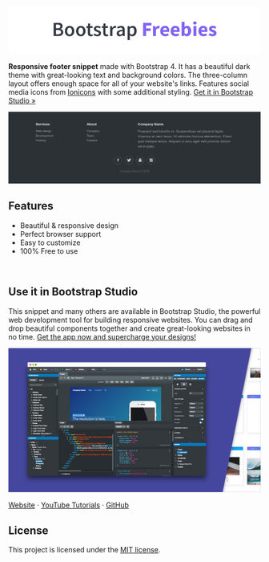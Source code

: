 

[![Bootstrap Freebies](/readme-images/github-bootstrap-freebies.png)](https://github.com/topics/bootstrap-freebies/) 

**Responsive footer snippet** made with Bootstrap 4. It has a beautiful dark theme with great-looking text and background colors. The three-column layout offers enough space for all of your website's links. Features social media icons from [Ionicons](https://ionicons.com/) with some additional styling. [Get it in Bootstrap Studio &raquo;](https://bootstrapstudio.io)

[![Dark Footer](/readme-images/screenshot.png)](https://bootstrapstudio.io) 

## Features

* Beautiful & responsive design
* Perfect browser support
* Easy to customize
* 100% Free to use

<br>

## Use it in Bootstrap Studio

This snippet and many others are available in Bootstrap Studio, the powerful web development tool for building responsive websites. You can drag and drop beautiful components together and create great-looking websites in no time. [Get the app now and supercharge your designs!](https://bootstrapstudio.io)

[![Bootstrap Studio Banner](/readme-images/bootstrap-studio-banner.jpg)](https://bootstrapstudio.io/)

[Website](https://bootstrapstudio.io/) &middot; [YouTube Tutorials](https://www.youtube.com/BootstrapStudioApp) &middot; [GitHub](https://github.com/bootstrapstudio) 

## License

This project is licensed under the [MIT license](LICENSE).